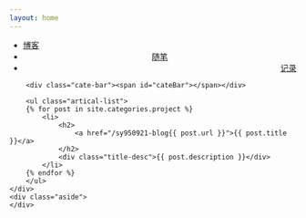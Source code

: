 ```yaml
---
layout: home
---
```


<div class="index-content project">
    <div class="section">
        <ul class="artical-cate">
            <li><a href="/sy950921-blog"><span>博客</span></a></li>
            <li style="text-align:center"><a href="/sy950921-blog/dump"><span>随笔</span></a></li>
            <li class="on" style="text-align:right"><a href="/sy950921-blog/project"><span>记录</span></a></li>
        </ul>

        <div class="cate-bar"><span id="cateBar"></span></div>

        <ul class="artical-list">
        {% for post in site.categories.project %}
            <li>
                <h2>
                    <a href="/sy950921-blog{{ post.url }}">{{ post.title }}</a>
                </h2>
                <div class="title-desc">{{ post.description }}</div>
            </li>
        {% endfor %}
        </ul>
    </div>
    <div class="aside">
    </div>
</div>
